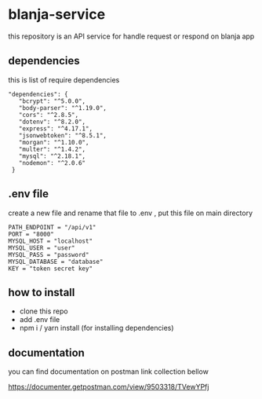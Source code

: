 # blanja-service

this repository is an API service for handle request or respond on blanja app 

## dependencies

this is list of require dependencies

 ```
 "dependencies": {
    "bcrypt": "^5.0.0",
    "body-parser": "^1.19.0",
    "cors": "^2.8.5",
    "dotenv": "^8.2.0",
    "express": "^4.17.1",
    "jsonwebtoken": "^8.5.1",
    "morgan": "^1.10.0",
    "multer": "^1.4.2",
    "mysql": "^2.18.1",
    "nodemon": "^2.0.6"
  }
 ```

## .env file

create a new file and rename that file to .env , put this file on
main directory

```
PATH_ENDPOINT = "/api/v1"
PORT = "8000"
MYSQL_HOST = "localhost"
MYSQL_USER = "user"
MYSQL_PASS = "password"
MYSQL_DATABASE = "database"
KEY = "token secret key"
```
## how to install

- clone this repo
- add .env file
- npm i / yarn install (for installing dependencies)

## documentation

you can find documentation on postman link collection bellow

https://documenter.getpostman.com/view/9503318/TVewYPfj

